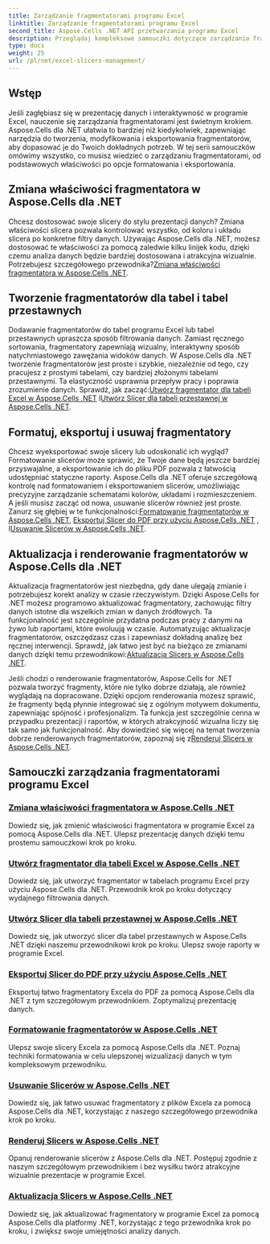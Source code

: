 ```yaml
---
title: Zarządzanie fragmentatorami programu Excel
linktitle: Zarządzanie fragmentatorami programu Excel
second_title: Aspose.Cells .NET API przetwarzania programu Excel
description: Przeglądaj kompleksowe samouczki dotyczące zarządzania fragmentatorami programu Excel za pomocą Aspose.Cells dla .NET. Dowiedz się, jak bez wysiłku tworzyć, aktualizować, formatować i eksportować fragmentatory.
type: docs
weight: 25
url: /pl/net/excel-slicers-management/
---
```

## Wstęp

Jeśli zagłębiasz się w prezentację danych i interaktywność w programie Excel, nauczenie się zarządzania fragmentatorami jest świetnym krokiem. Aspose.Cells dla .NET ułatwia to bardziej niż kiedykolwiek, zapewniając narzędzia do tworzenia, modyfikowania i eksportowania fragmentatorów, aby dopasować je do Twoich dokładnych potrzeb. W tej serii samouczków omówimy wszystko, co musisz wiedzieć o zarządzaniu fragmentatorami, od podstawowych właściwości po opcje formatowania i eksportowania.

## Zmiana właściwości fragmentatora w Aspose.Cells dla .NET
Chcesz dostosować swoje slicery do stylu prezentacji danych? Zmiana właściwości slicera pozwala kontrolować wszystko, od koloru i układu slicera po konkretne filtry danych. Używając Aspose.Cells dla .NET, możesz dostosować te właściwości za pomocą zaledwie kilku linijek kodu, dzięki czemu analiza danych będzie bardziej dostosowana i atrakcyjna wizualnie. Potrzebujesz szczegółowego przewodnika?[Zmiana właściwości fragmentatora w Aspose.Cells .NET](./change-slicer-properties/).

## Tworzenie fragmentatorów dla tabel i tabel przestawnych
 Dodawanie fragmentatorów do tabel programu Excel lub tabel przestawnych upraszcza sposób filtrowania danych. Zamiast ręcznego sortowania, fragmentatory zapewniają wizualny, interaktywny sposób natychmiastowego zawężania widoków danych. W Aspose.Cells dla .NET tworzenie fragmentatorów jest proste i szybkie, niezależnie od tego, czy pracujesz z prostymi tabelami, czy bardziej złożonymi tabelami przestawnymi. Ta elastyczność usprawnia przepływ pracy i poprawia zrozumienie danych. Sprawdź, jak zacząć:[Utwórz fragmentator dla tabeli Excel w Aspose.Cells .NET](./create-slicer-excel-table/) I[Utwórz Slicer dla tabeli przestawnej w Aspose.Cells .NET](./create-slicer-pivot-table/).

## Formatuj, eksportuj i usuwaj fragmentatory
 Chcesz wyeksportować swoje slicery lub udoskonalić ich wygląd? Formatowanie slicerów może sprawić, że Twoje dane będą jeszcze bardziej przyswajalne, a eksportowanie ich do pliku PDF pozwala z łatwością udostępniać statyczne raporty. Aspose.Cells dla .NET oferuje szczegółową kontrolę nad formatowaniem i eksportowaniem slicerów, umożliwiając precyzyjne zarządzanie schematami kolorów, układami i rozmieszczeniem. A jeśli musisz zacząć od nowa, usuwanie slicerów również jest proste. Zanurz się głębiej w te funkcjonalności:[Formatowanie fragmentatorów w Aspose.Cells .NET](./format-slicers/), [Eksportuj Slicer do PDF przy użyciu Aspose.Cells .NET](./export-slicer-to-pdf/) , I[Usuwanie Slicerów w Aspose.Cells .NET](./remove-slicers/).

## Aktualizacja i renderowanie fragmentatorów w Aspose.Cells dla .NET

Aktualizacja fragmentatorów jest niezbędna, gdy dane ulegają zmianie i potrzebujesz korekt analizy w czasie rzeczywistym. Dzięki Aspose.Cells for .NET możesz programowo aktualizować fragmentatory, zachowując filtry danych istotne dla wszelkich zmian w danych źródłowych. Ta funkcjonalność jest szczególnie przydatna podczas pracy z danymi na żywo lub raportami, które ewoluują w czasie. Automatyzując aktualizacje fragmentatorów, oszczędzasz czas i zapewniasz dokładną analizę bez ręcznej interwencji. Sprawdź, jak łatwo jest być na bieżąco ze zmianami danych dzięki temu przewodnikowi:[Aktualizacja Slicers w Aspose.Cells .NET](./update-slicers/).

Jeśli chodzi o renderowanie fragmentatorów, Aspose.Cells for .NET pozwala tworzyć fragmenty, które nie tylko dobrze działają, ale również wyglądają na dopracowane. Dzięki opcjom renderowania możesz sprawić, że fragmenty będą płynnie integrować się z ogólnym motywem dokumentu, zapewniając spójność i profesjonalizm. Ta funkcja jest szczególnie cenna w przypadku prezentacji i raportów, w których atrakcyjność wizualna liczy się tak samo jak funkcjonalność. Aby dowiedzieć się więcej na temat tworzenia dobrze renderowanych fragmentatorów, zapoznaj się z[Renderuj Slicers w Aspose.Cells .NET](./render-slicers/).

## Samouczki zarządzania fragmentatorami programu Excel
### [Zmiana właściwości fragmentatora w Aspose.Cells .NET](./change-slicer-properties/)
Dowiedz się, jak zmienić właściwości fragmentatora w programie Excel za pomocą Aspose.Cells dla .NET. Ulepsz prezentację danych dzięki temu prostemu samouczkowi krok po kroku.
### [Utwórz fragmentator dla tabeli Excel w Aspose.Cells .NET](./create-slicer-excel-table/)
Dowiedz się, jak utworzyć fragmentator w tabelach programu Excel przy użyciu Aspose.Cells dla .NET. Przewodnik krok po kroku dotyczący wydajnego filtrowania danych.
### [Utwórz Slicer dla tabeli przestawnej w Aspose.Cells .NET](./create-slicer-pivot-table/)
Dowiedz się, jak utworzyć slicer dla tabel przestawnych w Aspose.Cells .NET dzięki naszemu przewodnikowi krok po kroku. Ulepsz swoje raporty w programie Excel.
### [Eksportuj Slicer do PDF przy użyciu Aspose.Cells .NET](./export-slicer-to-pdf/)
Eksportuj łatwo fragmentatory Excela do PDF za pomocą Aspose.Cells dla .NET z tym szczegółowym przewodnikiem. Zoptymalizuj prezentację danych.
### [Formatowanie fragmentatorów w Aspose.Cells .NET](./format-slicers/)
Ulepsz swoje slicery Excela za pomocą Aspose.Cells dla .NET. Poznaj techniki formatowania w celu ulepszonej wizualizacji danych w tym kompleksowym przewodniku.
### [Usuwanie Slicerów w Aspose.Cells .NET](./remove-slicers/)
Dowiedz się, jak łatwo usuwać fragmentatory z plików Excela za pomocą Aspose.Cells dla .NET, korzystając z naszego szczegółowego przewodnika krok po kroku.
### [Renderuj Slicers w Aspose.Cells .NET](./render-slicers/)
Opanuj renderowanie slicerów z Aspose.Cells dla .NET. Postępuj zgodnie z naszym szczegółowym przewodnikiem i bez wysiłku twórz atrakcyjne wizualnie prezentacje w programie Excel.
### [Aktualizacja Slicers w Aspose.Cells .NET](./update-slicers/)
Dowiedz się, jak aktualizować fragmentatory w programie Excel za pomocą Aspose.Cells dla platformy .NET, korzystając z tego przewodnika krok po kroku, i zwiększ swoje umiejętności analizy danych.